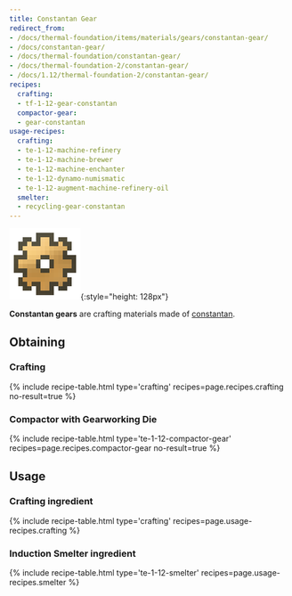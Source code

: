 ```yaml
---
title: Constantan Gear
redirect_from:
- /docs/thermal-foundation/items/materials/gears/constantan-gear/
- /docs/constantan-gear/
- /docs/thermal-foundation/constantan-gear/
- /docs/thermal-foundation-2/constantan-gear/
- /docs/1.12/thermal-foundation-2/constantan-gear/
recipes:
  crafting:
  - tf-1-12-gear-constantan
  compactor-gear:
  - gear-constantan
usage-recipes:
  crafting:
  - te-1-12-machine-refinery
  - te-1-12-machine-brewer
  - te-1-12-machine-enchanter
  - te-1-12-dynamo-numismatic
  - te-1-12-augment-machine-refinery-oil
  smelter:
  - recycling-gear-constantan
---
```


![Constantan gear](/assets/images/thermal-foundation-2/gear-constantan.png){:style="height: 128px"}


**Constantan gears** are crafting materials made of
[constantan](../constantan-ingot/).


Obtaining
---------

### Crafting
{% include recipe-table.html type='crafting' recipes=page.recipes.crafting no-result=true %}

### Compactor with Gearworking Die
{% include recipe-table.html type='te-1-12-compactor-gear' recipes=page.recipes.compactor-gear no-result=true %}


Usage
-----

### Crafting ingredient
{% include recipe-table.html type='crafting' recipes=page.usage-recipes.crafting %}

### Induction Smelter ingredient
{% include recipe-table.html type='te-1-12-smelter' recipes=page.usage-recipes.smelter %}
